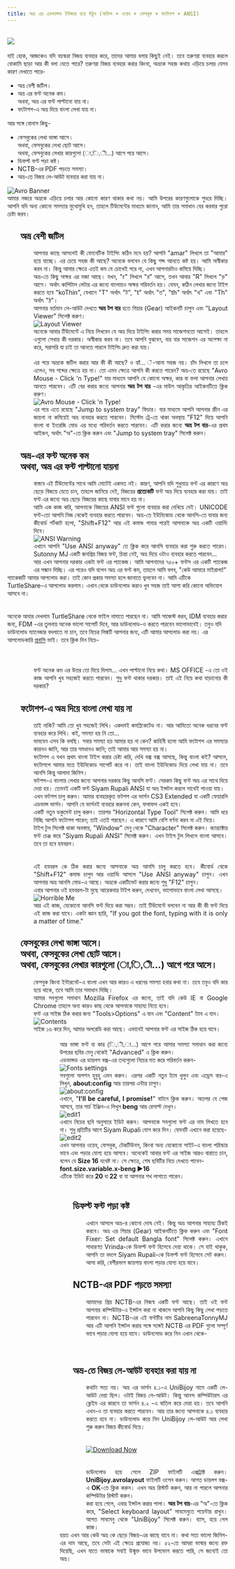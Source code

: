 ```yaml
---
title: অভ্র এর এডভান্সড ইউজার হয়ে উঠুন (অফিস + ওয়েব + ফেসবুক + ফটোশপ + ANSI) 
---
```

<article>
<div class="post-body entry-content" id="post-body-6990784982954029292" itemprop="articleBody">
<meta content="    যাই হোক, আজকেও যদি বয়স্করা বিজয় ব্যবহার  করে, তাদের আমার বলার কিছুই নেই। তবে তরুণরা ব্যবহার করলে বোকামি ছাড়া আর  কী বলা যেতে পারে? তরুণর..." name="twitter:description">
<br>
<img class="img-fluid rounded z-depth-2 lazyloading" data-was-processed="true" src="https://dnc.techtunes.co/tDrive/tuner/horrible-me/218378/main-fe78672c-640x360.jpg"><br>
<br>
<div style="text-align: justify;">
যাই হোক, আজকেও যদি বয়স্করা বিজয় ব্যবহার 
করে, তাদের আমার বলার কিছুই নেই। তবে তরুণরা ব্যবহার করলে বোকামি ছাড়া আর 
কী বলা যেতে পারে? তরুণরা বিজয় ব্যবহার করার কিংবা, অভ্রকে সহজ কথায় এড়িয়ে 
চলার যেসব কারণ দেখাতে পারে-</div>
<ul>
<li>অভ্র বেশী জটিল।</li>
<li>অভ্র এর ফন্ট অনেক কম।<br> অথবা, অভ্র এর ফন্ট পাল্টানো যায় না।</li>
<li>ফটোশপ-এ অভ্র দিয়ে বাংলা লেখা যায় না।</li>
</ul>
আর সঙ্গে বোনাস কিছু-<br>
<ul>
<li>ফেসবুকের লেখা ভাঙ্গা আসে।<br> অথবা, ফেসবুকের লেখা ছোট আসে।<br> অথবা, ফেসবুকের লেখার কারগুলো (া,ি,ী...) আগে পরে আসে।</li>
<li>ডিফল্ট ফন্ট পড়া কষ্ট।</li>
<li>NCTB-এর PDF পড়তে সমস্যা।</li>
<li>অভ্র-তে বিজয় লে-আউট ব্যবহার করা যায় না।</li>
</ul>
<img alt="Avro Banner" class="aligncenter foziygrkqxwwfxiydmdi ahbttfglabhvwtsgzelv zpjllxwakhdlaqfnfxon img-fluid img-thumbnail error" data-lazy-src="http://sphotos-h.ak.fbcdn.net/hphotos-ak-frc1/q71/1006148_158518324331748_1314839084_n.jpg" data-was-processed="true" src="https://sphotos-h.ak.fbcdn.net/hphotos-ak-frc1/q71/1006148_158518324331748_1314839084_n.jpg" style="vertical-align: middle;"><br>
<div style="text-align: justify;">
আমার
 নজরে অভ্রকে এড়িয়ে চলার আর কোনো কারণ থাকার কথা নয়। আমি উপরের কারণগুলোকে 
শুধরে দিচ্ছি। আপনি যদি অন্য কোনো সমস্যার মুখোমুখি হন, তাহলে টিউমেন্টের 
মাধ্যমে জানান, আমি তার সমাধান বের করবার পুরো চেষ্টা করব।</div>
<h2 style="padding-left: 30px;">
অভ্র বেশী জটিল</h2>
<div style="padding-left: 60px; text-align: justify;">
আপনার
 কাছে আসলেই কী ফোনেটিক টাইপিং কঠিন মনে হয়? আপনি "amar" লিখলে তা "আমার" 
হয়ে যাচ্ছে। এর চেয়ে সহজ কী আছে? অনেকে বলবেন যে কিছু শব্দ আনতে কষ্ট হয়। 
আমি অস্বীকার করব না। কিন্তু আমার ক্ষেত্রে এতই কম যে চোখেই পরে না, এখন 
আপনারটাও কমিয়ে দিচ্ছি।</div>
<div style="padding-left: 60px; text-align: justify;">
অভ্র-তে
 কিছু অক্ষর এর মজা আছে। যখন, "r" লিখলে "র" আসে, তখন আবার "R" লিখলে "ড়" 
আসে। অর্থাৎ কাপিটাল লেটার এর জন্যে বাংলায়ও অক্ষর পরিবর্তন হয়। যেমন, কঠিন
 লেখার জন্যে টাইপ করতে হবে "koThin", যেখানে "T" অর্থাৎ "ট", "t" অর্থাৎ 
"ত", "th" অর্থাৎ "থ" এবং "Th" অর্থাৎ "ঠ"।</div>
<div style="padding-left: 60px; text-align: justify;">
আপনার বর্তমান লে-আউট দেখতে <b>অভ্র টপ বার</b> হতে গিয়ার (Gear) আইকনটি চাপুন এবং "Layout Viewer" সিলেক্ট করুণ।</div>
<div style="padding-left: 60px;">
<img alt="Layout Viewer" class="foziygrkqxwwfxiydmdi aligncenter ahbttfglabhvwtsgzelv zpjllxwakhdlaqfnfxon img-fluid img-thumbnail error" data-lazy-src="http://sphotos-g.ak.fbcdn.net/hphotos-ak-ash4/q71/1003422_158371284346452_789413402_n.jpg" data-was-processed="true" src="https://sphotos-g.ak.fbcdn.net/hphotos-ak-ash4/q71/1003422_158371284346452_789413402_n.jpg"></div>
<div style="padding-left: 60px; text-align: justify;">
অনেকে
 আবার টিউমেন্টে এ নিয়ে লিখবেন যে অভ্র দিয়ে টাইপিং করার সময় সাজেশনতো 
আসেই। তাহলে এগুলো সেখার কী দরকার। অস্বীকার করব না। তবে আপনি বুঝবেন, বার 
বার সাজেশন এর অপেক্ষা না করে, সরাসরি যা চাই তা আনতে পারলে টাইপিং দ্রুত 
করা যায়।</div>
<br>
<div style="padding-left: 60px; text-align: justify;">
এর পরে অভ্রকে জটিল 
করার আর কী কী আছে? ও হ্যাঁ... ঁ-আনা সহজ নয়। চাঁদ লিখলে তা চলে এলেও, সব 
শব্দের ক্ষেত্রে হয় না। তো এমন ক্ষেত্রে আপনি কী করতে পারেন? অভ্র-তে রয়েছে
 "Avro Mouse - Click 'n Type!" যার মাধ্যমে আপনি যে কোনো অক্ষর, কার বা 
ফলা আপনার লেখায় আনতে পারবেন। এটি বের করার জন্যে আপনার <b>অভ্র টপ বার</b> -এর মাউস আকৃতির আইকনটিতে ক্লিক করুণ।</div>
<div style="padding-left: 60px;">
<img alt="Avro Mouse - Click 'n Type!" class="foziygrkqxwwfxiydmdi aligncenter ahbttfglabhvwtsgzelv zpjllxwakhdlaqfnfxon img-fluid img-thumbnail error" data-lazy-src="http://sphotos-e.ak.fbcdn.net/hphotos-ak-ash3/q71/601650_158369737679940_1657508512_n.jpg" data-was-processed="true" src="https://sphotos-e.ak.fbcdn.net/hphotos-ak-ash3/q71/601650_158369737679940_1657508512_n.jpg" style="vertical-align: middle;"></div>
<div style="padding-left: 60px; text-align: justify;">
এর
 পরে এতে রয়েছে "Jump to system tray" ফিচার। যার মাধ্যমে আপনি আপনার 
স্ক্রীন এর জায়গা না কমিয়েই অভ্র ব্যবহার করতে পারবেন। সিস্টেম ট্রে-তে 
থাকা অবস্থায় "F12" দিয়ে আপনি বাংলা বা ইংরেজি মোড এর মধ্যে পরিবর্তন করতে 
পারবেন। এটি করার জন্যে <b>অভ্র টপ বার</b>-এর প্রথম আইকন, অর্থাৎ "অ"-তে ক্লিক করুন এবং "Jump to system tray" সিলেক্ট করুন।</div>
<h2 style="padding-left: 30px;">
অভ্র-এর ফন্ট অনেক কম<br> অথবা, অভ্র এর ফন্ট পাল্টানো যায়না</h2>
<div style="padding-left: 60px; text-align: justify;">
বাস্তবে
 এই টিউমেন্টের সাথে আমি মোটেই একমত নই। কারণ, আপনি যদি শুধুমাত্র ফন্ট এর 
কারণে অভ্র ছেড়ে বিজয়ে যেতে চান, তাহলে জানিয়ে দেই, বিজয়ের <b>প্রত্যেকটি</b> ফন্ট অভ্র দিয়ে ব্যবহার করা যায়। তাই ফন্ট এর জন্যে অভ্র ছেড়ে বিজয়ের কাছে যাবার মানে হয় না।</div>
<div style="padding-left: 60px; text-align: justify;">
আমি
 এক কাজ করি, আপনাকে বিজয়ের ANSI ফন্ট গুলো ব্যবহার করা দেখিয়ে দেই। 
UNICODE ফন্ট-তো আপনি নিজ থেকেই ব্যবহার করতে পারবেন। অভ্র-তে ইউনিকোড থেকে
 আনসি-তে যাবার জন্য কীবোর্ড শর্টকাট হলো, "Shift+F12" আর এই কমান্ড পাবার 
পরেই আপনাকে অভ্র একটি ওয়ার্নিং দিবে।</div>
<div style="padding-left: 60px;">
<img alt="ANSI Warning" class="foziygrkqxwwfxiydmdi aligncenter ahbttfglabhvwtsgzelv zpjllxwakhdlaqfnfxon img-fluid img-thumbnail error" data-lazy-src="http://sphotos-a.ak.fbcdn.net/hphotos-ak-ash4/q71/1000095_158373974346183_541621414_n.jpg" data-was-processed="true" src="https://sphotos-a.ak.fbcdn.net/hphotos-ak-ash4/q71/1000095_158373974346183_541621414_n.jpg"></div>
<div style="padding-left: 60px; text-align: justify;">
এখানে
 আপনি "Use ANSI anyway" তে ক্লিক করে আনসি ব্যবহার করা শুরু করতে পারেন। 
Sutonny MJ একটি জনপ্রিয় বিজয় ফন্ট, চিন্তা নেই, অভ্র দিয়ে ওটাও ব্যবহার 
করতে পারবেন...</div>
<div style="padding-left: 60px; text-align: justify;">
আর
 এখন আপনার দরকার একটা ফন্ট এর প্যাকেজ। আমি আপনাদের ৭৫০+ ফন্টস এর একটি 
প্যাকেজ এর সন্ধান দিচ্ছি। এর পরেও যদি বলেন অভ্র এর ফন্ট কম, তাহলে আমি 
বলব, "কেউ আমারে মাইরালা!"</div>
প্যাকেজটি
 আমার আপলোড করা। তাই কোন প্রকার সমস্যা হলে জানাতে ভুলবেন না। আমি এটিকে 
TurtleShare-এ আপলোড করলাম। এখান থেকে ডাউনলোড করাও খুব সহজ তাই আশা করি 
কোনো অভিযোগ আসবে না।<br>
<br>
<br>
অনেকে আবার দেখলাম TurtleShare থেকে ফাইল নামাতে পারছেন না। আমি সাজেস্ট 
করব, IDM ব্যবহার করার জন্য, FDM -এর তুলনায় অনেক ভালো সাপোর্ট দিবে, আর 
ডাউনলোড-ও করতে পারবেন ভালোভাবেই। তবুও যদি ডাউনলোড ম্যানেজার বদলাতে না 
চান, তবে নিচের লিঙ্কটি আপনার জন্য, এটি আমার আপলোড করা নয়। এর আপলোডকারি <a href="https://www.techtunes.co/tuner/rawnak-ali-khan" rel="noopener" target="_blank" title="প্রবাসি">প্রবাসি</a> ভাই। তবে ক্লিক দিন নিচে-<br>
<br>
<br>
<br>
<div style="padding-left: 60px; text-align: justify;">
ফন্ট অনেক কম এর 
উত্তর তো দিয়ে দিলাম... এখন পাল্টানো নিয়ে কথা। MS OFFICE -এ তো ওই কাজ 
আপনি খুব সহজেই করতে পারবেন। শুধু ফন্ট থাকার দরকার। তাই এই নিয়ে কথা 
বাড়ানোর কী দরকার?</div>
<h2 style="padding-left: 30px;">
ফটোশপ-এ অভ্র দিয়ে বাংলা লেখা যায় না</h2>
<div style="padding-left: 60px; text-align: justify;">
তাই নাকি? আমি তো খুব সহজেই লিখি। একদমই কমপ্লিকেটেড না। আর আমিতো অনেক ধরনের ফন্ট ব্যবহার করে লিখি। কই, সমস্যা হয় নি তো...</div>
<div style="padding-left: 60px; text-align: justify;">
ভাববেন
 এসব কি বলছি। সবার সমস্যা হয় আমার হয় না কেন? কাহিনী হলো আমি ফটোশপ এর 
সমস্যার কারনও জানি, আর তার সমধানও জানি; তাই আমার আর সমস্যা হয় না।</div>
<div style="padding-left: 60px; text-align: justify;">
ফটোশপ
 এ যখন প্রথম বাংলা টাইপ করার চেষ্টা করি, দেখি বক্স বক্স আসছে, কিন্তু 
বাংলা কই? আসলে, ফটোশপে আমার মতে ইউনিকোড সাপোর্ট করে না। তাই বাংলা 
ইউনিকোড দিয়ে লেখা যায় না। তবে আনসি কিন্তু আলাদা জিনিস।</div>
<div style="padding-left: 60px; text-align: justify;">
ফটশপ-এ
 বাংলায় লেখার জন্যে আপনার দরকার কিছু আনসি ফন্ট। সেরকম কিছু ফন্ট অভ্র এর 
সাথে দিয়ে দেয়া হয়। তেমনই একটি ফন্ট Siyam Rupali ANSI যা অভ্র ইন্সটল করলে
 সাথেই পাওয়া যায়।</div>
<div style="padding-left: 60px; text-align: justify;">
এখন
 ফটশপ চালু করুন। আমার ব্যবহারকৃত ফটশপ এর ভার্সন CS3 Extended যা একটি 
ফেয়ারলি এডভান্স ভার্সন। আপনি যে ভার্সনই ব্যবহার করুননা কেন, ফলাফল একই 
হবে।</div>
<div style="padding-left: 60px; text-align: justify;">
একটি নতুন 
ডকুমেন্ট চালু করুন। তারপর "Horizontal Type Tool" সিলেক্ট করুন। আমি ধরে 
নিচ্ছি আপনি ফটোশপ পারেন; তাই এতই পরছেন। এ কারণে আমি বেশি বর্ণনা করব না 
এই নিয়ে।</div>
<div style="padding-left: 60px; text-align: justify;">
টাইপ টুল
 সিলেক্ট থাকা অবস্তায়, "Window" মেনু থেকে "Character" সিলেক্ট করুন। 
ক্যার‍্যাক্টার ফন্ট চেঞ্জ করে "Siyam Rupali ANSI" সিলেক্ট করুন। এখন টাইপ
 টুল লিখলে বাংলা আসবে। তবে তা হবে হযবরল।</div>
<div style="padding-left: 60px; text-align: justify;">
<br></div>
<div style="padding-left: 60px; text-align: justify;">
<br></div>
<div style="padding-left: 60px; text-align: justify;">
এই হযবরল কে ঠিক করার
 জন্যে আপনাকে অভ্র আনসি চালু করতে হবে। কীবোর্ড থেকে "Shift+F12" কমান্ড 
চাপুন আর ওয়ার্নিং আসলে "Use ANSI anyway" চাপুন। এখন আপনার অভ্র আনসি 
মোড-এ আছে। অভ্রকে একটিভেট করার জন্যে শুধু "F12" চাপুন।</div>
<div style="padding-left: 60px; text-align: justify;">
এবার আপনার ওই হযবরল-টা মুছে আরেকবার টাইপ করুন, দেখবেন, ভালোভাবে বাংলা লেখা আসছে।</div>
<div style="padding-left: 60px;">
<img alt="Horrible Me" class="foziygrkqxwwfxiydmdi aligncenter ahbttfglabhvwtsgzelv zpjllxwakhdlaqfnfxon img-fluid img-thumbnail error" data-lazy-src="http://sphotos-c.ak.fbcdn.net/hphotos-ak-frc3/q71/1045056_158384957678418_1076551873_n.jpg" data-was-processed="true" src="https://sphotos-c.ak.fbcdn.net/hphotos-ak-frc3/q71/1045056_158384957678418_1076551873_n.jpg"></div>
<div style="padding-left: 60px; text-align: justify;">
আর
 এই কাজ, যেকোনো আনসি ফন্ট দিয়ে করা সম্ভব। তাই টিউমেন্টে বলবেন না আর কী 
কী ফন্ট দিয়ে এই কাজ করা যাবে। একটা জ্ঞান ছারি, "If you got the font, 
typing with it is only a matter of time."</div>
<h2 style="padding-left: 30px;">
ফেসবুকের লেখা ভাঙ্গা আসে।<br> অথবা, ফেসবুকের লেখা ছোট আসে।<br> অথবা, ফেসবুকের লেখার কারগুলো (া,ি,ী...) আগে পরে আসে।</h2>
<div style="padding-left: 60px; text-align: justify;">
ফেসবুক কিংবা ইন্টারনেট-এ বাংলা এখন আর কারও এ ধরনের সমস্যা হবার কথা না। তবে তবুও যদি কার হয়ে থাকে, তবে আমি তার সমাধান দিচ্ছি।</div>
<div style="padding-left: 60px; text-align: justify;">
আমার সবগুলো সমাধান Mozilla Firefox এর জন্যে, তাই যদি কেউ IE বা Google Chrome তাহলে অন্য কারও কাছ থেকে আপনাকে সাহায্য নিতে হবে।</div>
<div style="padding-left: 60px; text-align: justify;">
ফন্ট এর সাইজ ঠিক করার জন্য "Tools&gt;Options" এ যান এবং "Content" ট্যাব এ যান।</div>
<div style="padding-left: 60px;">
<img alt="Contents" class="foziygrkqxwwfxiydmdi aligncenter ahbttfglabhvwtsgzelv zpjllxwakhdlaqfnfxon img-fluid img-thumbnail error" data-lazy-src="http://sphotos-e.ak.fbcdn.net/hphotos-ak-ash3/q71/1011324_158391831011064_2144353529_n.jpg" data-was-processed="true" src="https://sphotos-e.ak.fbcdn.net/hphotos-ak-ash3/q71/1011324_158391831011064_2144353529_n.jpg"></div>
<div style="padding-left: 60px; text-align: justify;">
সাইজ ১৬ করে দিন, আমার অলরেডি করা আছে। এভাবেই আপনার ফন্ট এর সাইজ ঠিক হয়ে যাবে।</div>
<div style="padding-left: 60px; text-align: justify;">
<br></div>
<div style="padding-left: 60px; text-align: justify;">
<div style="padding-left: 60px; text-align: justify;">
আর ভাঙ্গা ফন্ট বা কার (ি,ী,া...) আগে পরে আসার সমস্যা সমাধান করা জন্যে উপরের ছবির মেনু থেকেই "Advanced" এ ক্লিক করুন।</div>
<div style="padding-left: 60px; text-align: justify;">
এডভান্সড এর ডায়লগ বক্স-এর তথ্যগুলো নিচের মত করে পরিবর্তন করুন-</div>
<div style="padding-left: 60px;">
<img alt="Fonts settings" class="foziygrkqxwwfxiydmdi aligncenter ahbttfglabhvwtsgzelv zpjllxwakhdlaqfnfxon img-fluid img-thumbnail error" data-lazy-src="http://sphotos-g.ak.fbcdn.net/hphotos-ak-ash4/q71/1005417_158395127677401_1746710795_n.jpg" data-was-processed="true" src="https://sphotos-g.ak.fbcdn.net/hphotos-ak-ash4/q71/1005417_158395127677401_1746710795_n.jpg"></div>
<div style="padding-left: 60px; text-align: justify;">
সবগুলো অপশন হুবুহু এমন করুন। এরপর একটি নতুন ট্যাব খুলুন এবং এড্রেস বার-এ লিখুন, <b>about:config</b> আর তারপর এন্টার চাপুন।</div>
<div style="padding-left: 60px;">
<img alt="about:config" class="foziygrkqxwwfxiydmdi aligncenter ahbttfglabhvwtsgzelv zpjllxwakhdlaqfnfxon img-fluid img-thumbnail error" data-lazy-src="http://sphotos-a.ak.fbcdn.net/hphotos-ak-ash4/q71/1009759_158508707666043_540061539_n.jpg" data-was-processed="true" src="https://sphotos-a.ak.fbcdn.net/hphotos-ak-ash4/q71/1009759_158508707666043_540061539_n.jpg"></div>
<div style="padding-left: 60px; text-align: justify;">
এখানে, "<b>I'll be careful, I promise!</b>" বাটনে ক্লিক করুন। অতপর যে পেজ আসবে, তার সার্চ ইঞ্জিন-এ লিখুন&nbsp;<b>beng</b> আর রেসাল্ট দেখুন।</div>
<div style="padding-left: 60px;">
<img alt="edit1" class="foziygrkqxwwfxiydmdi aligncenter ahbttfglabhvwtsgzelv zpjllxwakhdlaqfnfxon img-fluid img-thumbnail error" data-lazy-src="http://sphotos-d.ak.fbcdn.net/hphotos-ak-prn1/q71/s720x720/1010794_158513337665580_78938255_n.jpg" data-was-processed="true" src="https://sphotos-d.ak.fbcdn.net/hphotos-ak-prn1/q71/s720x720/1010794_158513337665580_78938255_n.jpg"></div>
<div style="padding-left: 60px; text-align: justify;">
এখানে
 নিচের ছবি অনুসারে ইডিট করুন। আপনাকে সবগুলো ফন্ট এর নাম লিখতে হবে না। 
শুধু প্রতিটির আগে Siyam Rupali যোগ করে দিন। যেমনটি এখানে করা হয়েছে-</div>
<div style="padding-left: 60px;">
<img alt="edit2" class="foziygrkqxwwfxiydmdi aligncenter ahbttfglabhvwtsgzelv zpjllxwakhdlaqfnfxon img-fluid img-thumbnail error" data-lazy-src="http://sphotos-f.ak.fbcdn.net/hphotos-ak-prn2/q71/s720x720/179789_158513344332246_565286414_n.jpg" data-was-processed="true" src="https://sphotos-f.ak.fbcdn.net/hphotos-ak-prn2/q71/s720x720/179789_158513344332246_565286414_n.jpg"></div>
<div style="padding-left: 60px; text-align: justify;">
এখন
 আপনার ওয়েব, ফেসবুক, টেকটিউনস, কিংবা অন্য যেকোনো সাইট-এ বাংলা পরিস্কার 
ভাবে এবং পড়ার যোগ্য হয়ে আসবে। অনেকেই আবার ফন্ট এর সাইজ আরও বারাতে চান, 
বলেন যে <b>Size 16</b> যথেষ্ট না। সে ক্ষেত্রে, শেষ ছবিটির নিচে দেখতে পাবেন-<br>
<b>font.size.variable.x-beng ►16</b><br>
এটিকে ইডিট করে <b> 20 </b>বা<b> 22</b> বা যা আপনার শখ লাগাতে পারেন।</div>
<div style="padding-left: 60px; text-align: justify;">
<br></div>
<div style="padding-left: 60px; text-align: justify;">
<h2 style="padding-left: 30px; text-align: justify;">
ডিফল্ট ফন্ট পড়া কষ্ট</h2>
<div style="padding-left: 60px; text-align: justify;">
এখানে
 আসলে অভ্র-র কোনো দোষ নেই। কিন্তু অভ্র আপনার সাহায্য ঠিকই করবে। অভ্র এর 
গিয়ার (Gear) আইকনটিতে ক্লিক করুন এবং "Font Fixer: Set default Bangla 
font" সিলেক্ট করুন। এখানে সাধারণত Vrinda-কে ডিফল্ট ফন্ট হিসেবে দেয়া 
থাকে। সে যাই থাকুক, আপনি তা বদলে Siyam Rupali-কে ডিফল্ট ফন্ট হিসেবে সেট 
করুন। আসা করি, বেশীরভাগ জায়গায় বাংলা পড়ার যোগ্য হয়ে যাবে।</div>
<h2 style="padding-left: 30px; text-align: justify;">
NCTB-এর PDF পড়তে সমস্যা</h2>
<div style="padding-left: 60px;">
আমাদের
 প্রিয় NCTB-এর নিজস্ব একটি ফন্ট আছে। তাই ওই ফন্ট আপনার কম্পিউটার-এ 
ইন্সটল করা না থাকলে আপনি কিছু কিছু লেখা পড়তে পারবেন না। NCTB-এর এই 
ফন্টটির নাম SabreenaTonnyMJ আর এটি আপনি ইন্সটল করার সঙ্গে সঙ্গেই NCTB এর
 PDF গুলো সম্পূর্ণ ভাবে পড়ার যোগ্য হয়ে যাবে। ডাউনলোড করে নিন এখান থেকে-</div>
<div style="padding-left: 60px;">
<br></div>
<div style="padding-left: 60px;">
<br></div>
<h2 style="padding-left: 30px;">
অভ্র-তে বিজয় লে-আউট ব্যবহার করা যায় না</h2>
<div style="padding-left: 60px;">
কথাটা
 সত্য নয়। অভ্র এর ভার্সন ৪.১-এ UniBijoy নামে একটি লে-আউট দেয়া ছিল। ওটাই 
বিজয় লে-আউট। কিন্তু আনন্দ কম্পিউটারস এর ক্লেইম এর কারনে তা ভার্সন ৪.২ -এ
 বাতিল করে দেয়া হয়। তবে আপনি এখন-ও তা ব্যবহার করতে পারবেন। আর তার জন্যে 
আপনাকে ৪.১ ব্যবহার করতে হবে না। ডাউনলোড করে নিন UniBijoy লে-আউট আর লেখা 
শুরু করুন বিজয় কীবোর্ড দিয়ে।</div>
<div style="padding-left: 60px;">
<br></div>
<div style="padding-left: 60px;">
<br></div>
<div style="padding-left: 60px;">
<a href="http://www.turtleshare.com/download/af2c649391fb96ddc4c20c8de9084aee/" rel="noopener" target="_blank" title="UniBijoy"><img alt="Download Now" class="aligncenter ahbttfglabhvwtsgzelv zpjllxwakhdlaqfnfxon img-fluid img-thumbnail lazyloaded" data-lazy-src="http://i1364.photobucket.com/albums/r735/BivotsoAmi/DownloadNow_zps912388d4.png" data-was-processed="true" src="https://i1364.photobucket.com/albums/r735/BivotsoAmi/DownloadNow_zps912388d4.png" style="vertical-align: middle;"></a></div>
<div style="padding-left: 60px;">
<br></div>
<div style="padding-left: 60px;">
<br></div>
<div style="padding-left: 60px;">
ডাউনলোড হয়ে গেলে ZIP ফাইলটি এক্সট্রাক্ট করুন। <b>UniBijoy.avrolayout</b> ফাইলটি ওপেন করুন। আগত ডায়লগ বক্স-এ <b>OK</b>-তে ক্লিক করুন। এখন অভ্র রিস্টার্ট করুন, আর না পারলে আপনার কম্পিউটার রিস্টার্ট করুন।</div>
<div style="padding-left: 60px;">
করা হয়ে গেলে, এবার ইন্সটল করার পালা। <b>অভ্র টপ বার</b>-এর
 "অ"-তে ক্লিক করে, "Select keyboard layout" সাবমেনুতে পয়েন্টার রাখুন। 
আগত সাবমেনু থেকে "UniBijoy" সিলেক্ট করুন। ব্যাস, হয়ে গেল কাজ।</div>
<div style="text-align: justify;">
হয়ত
 এখন আর কেউ অভ্র কে ছেড়ে বিজয়-এর কাছে যাবে না। কথা সত্য ভালো জিনিস-এর 
দাম আছে, তবে সেটা এই ক্ষেত্রে প্রযোজ্য নয়। ৫২-তে আমরা ভাষার জন্যে রক্ত 
দিয়েছি, এখন যাতে ভাষাকে সবাই উন্মুক্ত ভাবে উপভোগ করতে পারি, সে জন্যেই তো
 অভ্র।</div>
</div>
</div>
</div>
</article>
